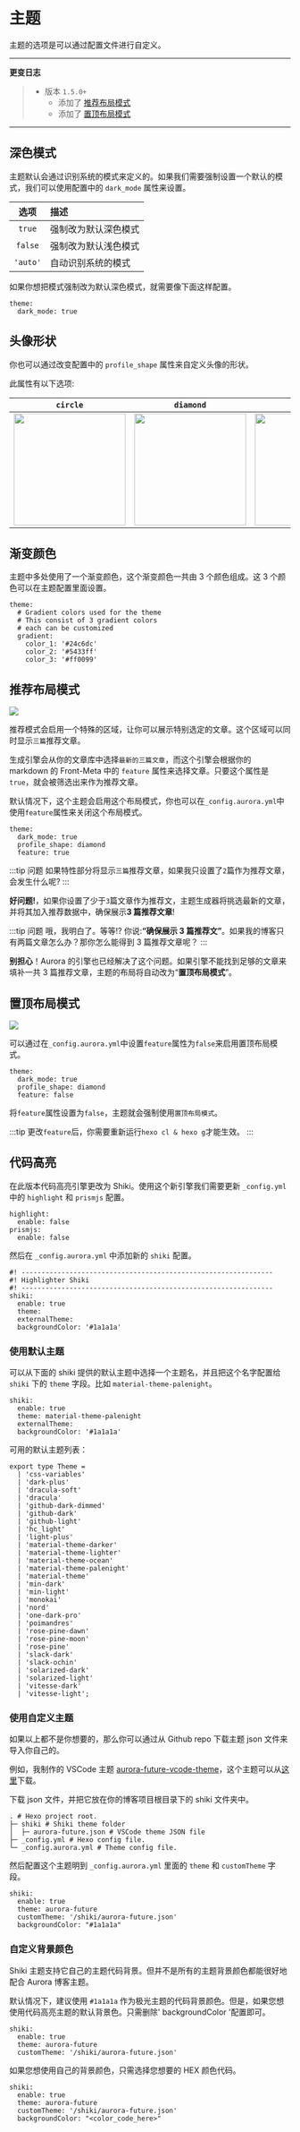 # 主题

主题的选项是可以通过配置文件进行自定义。

---

**更变日志**

> - 版本 `1.5.0+`
>   - 添加了 [推荐布局模式](/zh/guide/theme.html#推荐布局模式)
>   - 添加了 [置顶布局模式](/zh/guide/theme.html#置顶布局模式)

---

## 深色模式

主题默认会通过识别系统的模式来定义的。如果我们需要强制设置一个默认的模式，我们可以使用配置中的 `dark_mode` 属性来设置。

|   选项   | 描述                 |
| :------: | :------------------- |
|  `true`  | 强制改为默认深色模式 |
| `false`  | 强制改为默认浅色模式 |
| `'auto'` | 自动识别系统的模式   |

如果你想把模式强制改为默认深色模式，就需要像下面这样配置。

```yaml{2}:no-line-numbers
theme:
  dark_mode: true
```

## 头像形状

你也可以通过改变配置中的 `profile_shape` 属性来自定义头像的形状。

此属性有以下选项:

|                                                     `circle`                                                     |                                                    `diamond`                                                    |                                                    `rounded`                                                    |
| :--------------------------------------------------------------------------------------------------------------: | :-------------------------------------------------------------------------------------------------------------: | :-------------------------------------------------------------------------------------------------------------: |
| <img src="https://raw.githubusercontent.com/TriDiamond/image-storage/main/img/20210403203336.png" height="200"/> | <img src="https://raw.githubusercontent.com/TriDiamond/image-storage/main/img/20210403203513.png" height="200"> | <img src="https://raw.githubusercontent.com/TriDiamond/image-storage/main/img/20210403203142.png" height="200"> |

## 渐变颜色

主题中多处使用了一个渐变颜色，这个渐变颜色一共由 3 个颜色组成。这 3 个颜色可以在主题配置里面设置。

```yaml{5-8}:no-line-numbers
theme:
  # Gradient colors used for the theme
  # This consist of 3 gradient colors
  # each can be customized
  gradient:
    color_1: '#24c6dc'
    color_2: '#5433ff'
    color_3: '#ff0099'
```

## 推荐布局模式

![](/images/screenshots/feature-layout.png)

推荐模式会启用一个特殊的区域，让你可以展示特别选定的文章。这个区域可以同时显示`三篇`推荐文章。

生成引擎会从你的文章库中选择`最新的三篇文章`，而这个引擎会根据你的 markdown 的 Front-Meta 中的 `feature` 属性来选择文章。只要这个属性是 `true`，就会被筛选出来作为推荐文章。

默认情况下，这个主题会启用这个布局模式，你也可以在`_config.aurora.yml`中使用`feature`属性来关闭这个布局模式。

```yaml:no-line-numbers{4}
theme:
  dark_mode: true
  profile_shape: diamond
  feature: true
```

:::tip 问题
如果特性部分将显示`三篇`推荐文章，如果我只设置了`2`篇作为推荐文章，会发生什么呢?
:::

**好问题!**，如果你设置了少于`3`篇文章作为推荐文，主题生成器将挑选最新的文章，并将其加入推荐数据中，确保展示**3 篇推荐文章**!

:::tip 问题
哦，我明白了。等等!? 你说:**“确保展示 3 篇推荐文”**。如果我的博客只有两篇文章怎么办？那你怎么能得到 3 篇推荐文章呢？
:::

**别担心**！Aurora 的引擎也已经解决了这个问题。如果引擎不能找到足够的文章来填补一共 3 篇推荐文章，主题的布局将自动改为“**置顶布局模式**”。

## 置顶布局模式

![](/images/screenshots/pinned-layout.png)

可以通过在`_config.aurora.yml`中设置`feature`属性为`false`来启用置顶布局模式。

```yaml:no-line-numbers{4}
theme:
  dark_mode: true
  profile_shape: diamond
  feature: false
```

将`feature`属性设置为`false`，主题就会强制使用`置顶布局模式`。

:::tip
更改`feature`后，你需要重新运行`hexo cl & hexo g`才能生效。
:::

## 代码高亮

在此版本代码高亮引擎更改为 Shiki。使用这个新引擎我们需要更新 `_config.yml` 中的 `highlight` 和 `prismjs` 配置。

```yaml:no-line-numbers{2,4}
highlight:
  enable: false
prismjs:
  enable: false
```

然后在 `_config.aurora.yml` 中添加新的 `shiki` 配置。

```yaml:no-line-numbers
#! ---------------------------------------------------------------
#! Highlighter Shiki
#! ---------------------------------------------------------------
shiki:
  enable: true
  theme:
  externalTheme:
  backgroundColor: '#1a1a1a'
```

### 使用默认主题

可以从下面的 shiki 提供的默认主题中选择一个主题名，并且把这个名字配置给 `shiki` 下的 `theme` 字段。比如 `material-theme-palenight`。

```yaml:no-line-numbers{3}
shiki:
  enable: true
  theme: material-theme-palenight
  externalTheme:
  backgroundColor: '#1a1a1a'
```

可用的默认主题列表：

```typescript:no-line-numbers
export type Theme =
  | 'css-variables'
  | 'dark-plus'
  | 'dracula-soft'
  | 'dracula'
  | 'github-dark-dimmed'
  | 'github-dark'
  | 'github-light'
  | 'hc_light'
  | 'light-plus'
  | 'material-theme-darker'
  | 'material-theme-lighter'
  | 'material-theme-ocean'
  | 'material-theme-palenight'
  | 'material-theme'
  | 'min-dark'
  | 'min-light'
  | 'monokai'
  | 'nord'
  | 'one-dark-pro'
  | 'poimandres'
  | 'rose-pine-dawn'
  | 'rose-pine-moon'
  | 'rose-pine'
  | 'slack-dark'
  | 'slack-ochin'
  | 'solarized-dark'
  | 'solarized-light'
  | 'vitesse-dark'
  | 'vitesse-light';
```

### 使用自定义主题

如果以上都不是你想要的，那么你可以通过从 Github repo 下载主题 json 文件来导入你自己的。

例如，我制作的 VSCode 主题 [aurora-future-vcode-theme](https://github.com/auroral-ui/aurora-future-vscode-theme)，这个主题可以从[这里](https://github.com/auroral-ui/aurora-future-vscode-theme/blob/main/themes/Aurora%20Future-color-theme.json)下载。

下载 json 文件，并把它放在你的博客项目根目录下的 shiki 文件夹中。

```shell:no-line-numbers{2-3}
. # Hexo project root.
├─ shiki # Shiki theme folder
│  ├─ aurora-future.json # VSCode theme JSON file
├─ _config.yml # Hexo config file.
└─ _config.aurora.yml # Theme config file.
```

然后配置这个主题明到 `_config.aurora.yml` 里面的 `theme` 和 `customTheme` 字段。

```yaml:no-line-numbers{3-4}
shiki:
  enable: true
  theme: aurora-future
  customTheme: '/shiki/aurora-future.json'
  backgroundColor: "#1a1a1a"
```

### 自定义背景颜色

Shiki 主题支持它自己的主题代码背景。但并不是所有的主题背景颜色都能很好地配合 Aurora 博客主题。

默认情况下，建议使用 `#1a1a1a` 作为极光主题的代码背景颜色。但是，如果您想使用代码高亮主题的默认背景色。只需删除' backgroundColor '配置即可。

```yaml:no-line-numbers
shiki:
  enable: true
  theme: aurora-future
  customTheme: '/shiki/aurora-future.json'
```

如果您想使用自己的背景颜色，只需选择您想要的 HEX 颜色代码。

```yaml:no-line-numbers{5}
shiki:
  enable: true
  theme: aurora-future
  customTheme: '/shiki/aurora-future.json'
  backgroundColor: "<color_code_here>"
```
